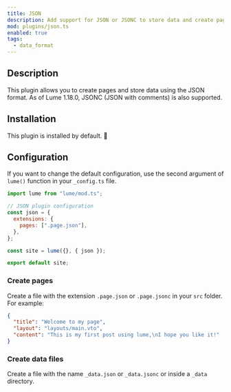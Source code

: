 ```yaml
---
title: JSON
description: Add support for JSON or JSONC to store data and create pages.
mod: plugins/json.ts
enabled: true
tags:
  - data_format
---
```


## Description

This plugin allows you to create pages and store data using the JSON format. As
of Lume 1.18.0, JSONC (JSON with comments) is also supported.

## Installation

This plugin is installed by default. 🎉

## Configuration

If you want to change the default configuration, use the second argument of
`lume()` function in your `_config.ts` file.

```js
import lume from "lume/mod.ts";

// JSON plugin configuration
const json = {
  extensions: {
    pages: [".page.json"],
  },
};

const site = lume({}, { json });

export default site;
```

### Create pages

Create a file with the extension `.page.json` or `.page.jsonc` in your `src`
folder. For example:

```json
{
  "title": "Welcome to my page",
  "layout": "layouts/main.vto",
  "content": "This is my first post using lume,\nI hope you like it!"
}
```

### Create data files

Create a file with the name `_data.json` or `_data.jsonc` or inside a `_data`
directory.
